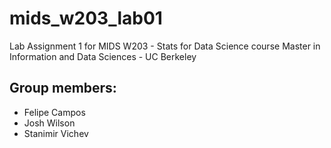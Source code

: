 # mids_w203_lab01
Lab Assignment 1 for MIDS W203 - Stats for Data Science course
Master in Information and Data Sciences - UC Berkeley

## Group members:

* Felipe Campos
* Josh Wilson
* Stanimir Vichev
